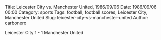 Title: Leicester City vs. Manchester United, 1986/09/06
Date: 1986/09/06 00:00
Category: sports
Tags: football, football scores, Leicester City, Manchester United
Slug: leicester-city-vs-manchester-united
Author: carbonero


Leicester City 1 - 1 Manchester United
